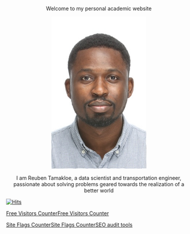 <p align="center">
    Welcome to my personal academic website
</p>

<p align="center">
  <img src="/assets/logo.jpg" />
</p>

<p align="center">
    I am Reuben Tamakloe, a data scientist and transportation engineer, passionate about solving problems geared towards the realization of a better world
</p>


[![Hits](https://hits.seeyoufarm.com/api/count/incr/badge.svg?url=https%3A%2F%2Fdrtamakloe.github.io&count_bg=%2379C83D&title_bg=%23555555&icon=&icon_color=%23E7E7E7&title=hits&edge_flat=false)](https://hits.seeyoufarm.com)

<left><a href="https://livetrafficfeed.com/website-counter" data-time="Asia%2FSeoul" data-root="0" id="LTF_counter_href">Free Visitors Counter</a><script type="text/javascript" src="//cdn.livetrafficfeed.com/static/static-counter/live.v2.js"></script><noscript><a href="https://livetrafficfeed.com/website-counter">Free Visitors Counter</a></noscript></left>

<left><a href="https://livetrafficfeed.com/flag-counter" data-row="7" data-col="2" data-code="1" data-flag="1" data-bg="ffffff" data-text="000000" data-root="0" id="LTF_flags_href">Site Flags Counter</a><script type="text/javascript" src="//cdn.livetrafficfeed.com/static/flag-counter/live.v2.js"></script><noscript><a href="https://livetrafficfeed.com/flag-counter">Site Flags Counter</a><a href="https://w3seotools.com">SEO audit tools</a></noscript></left>









